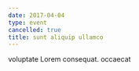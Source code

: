 ```yaml
---
date: 2017-04-04
type: event
cancelled: true
title: sunt aliquip ullamco
---
```

voluptate Lorem consequat. occaecat
